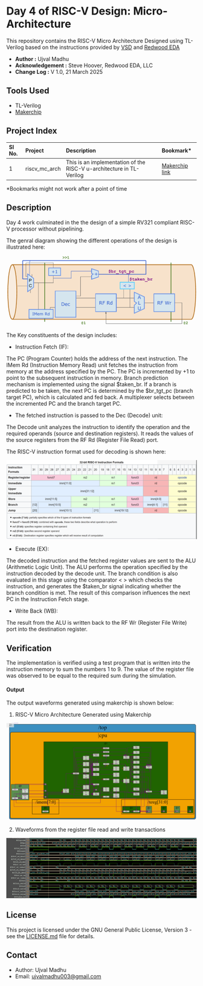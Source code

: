 # Day 4 of RISC-V Design: Micro-Architecture

This repository contains the RISC-V Micro Architecture Designed using TL-Verilog based on the
instructions provided by [VSD](https://vlsisystemdesign.com) and [Redwood EDA](https://www.redwoodeda.com)


- **Author :** Ujval Madhu
- **Acknowledgement :** Steve Hoover, Redwood EDA, LLC
- **Change Log :**  V 1.0, 21 March 2025


## Tools Used
- TL-Verilog
- [Makerchip](https://www.makerchip.com)

## Project Index


|  Sl No. | Project| Description| Bookmark* |
|:-------|:-------|:-----------|:----------|
| 1 | riscv_mc_arch| This is an implementation of the RISC-V u-architecture in TL-Verilog | [Makerchip link](https://myth.makerchip.com/sandbox/0jRfjh1Qk/0nZh7ML) |

*Bookmarks might not work after a point of time


## Description

Day 4 work culminated in the the design of a simple RV321 compliant RISC-V processor without pipelining. 

The genral diagram showing the different operations of the design is illustrated here:

<p>
    <img = src = "./Figures/day4_arch.png">
</p>

The Key constituents of the design includes:

- Instruction Fetch (IF):

The PC (Program Counter) holds the address of the next instruction.
The IMem Rd (Instruction Memory Read) unit fetches the instruction from memory at the address specified by the PC.
The PC is incremented by +1 to point to the subsequent instruction in memory.
Branch prediction mechanism is implemented using the signal $taken_br.
If a branch is predicted to be taken, the next PC is determined by the $br_tgt_pc (branch target PC), which is calculated  and fed back. A multiplexer selects between the incremented PC and the branch target PC.


- The fetched instruction is passed to the Dec (Decode) unit:

The Decode unit analyzes the instruction to identify the operation and the required operands (source and destination registers).
It reads the values of the source registers from the RF Rd (Register File Read) port.

The RISC-V instruction format used for decoding is shown here:

<p>
    <img = src = "./Figures/riscv_instr_format.png">
</p>


- Execute (EX):

The decoded instruction and the fetched register values are sent to the ALU (Arithmetic Logic Unit).
The ALU performs the operation specified by the instruction decoded by the decode unit.
The branch condition is also evaluated in this stage using the comparator < > which checks the instruction, and generates the $taken_br signal indicating whether the branch condition is met. The result of this comparison influences the next PC in the Instruction Fetch stage.


- Write Back (WB):

The result from the ALU is written back to the RF Wr (Register File Write) port into the destination register.


## Verification
The implementation is verified using a test program that is written into the instruction memory to sum the numbers 1 to 9.
The value of the register file was observed to be equal to the required sum during the simulation. 


#### Output

The output waveforms generated using makerchip is shown below:


1. RISC-V Micro Architecture Generated using Makerchip
<p>
    <img = src = "./Figures/uarch.png">
</p>

2. Waveforms from the register file read and write transactions
<p>
    <img = src = "./Figures/waveforms.png">
</p>


## License

This project is licensed under the GNU General Public License, Version 3 - see the [LICENSE.md](../LICENSE.md) file for details.

## Contact

- Author: Ujval Madhu
- Email: ujvalmadhu003@gmail.com
